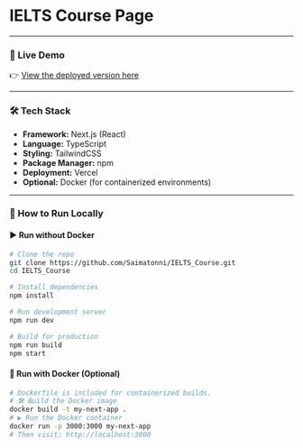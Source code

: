 # IELTS Course Page 

---

### 🔗 Live Demo

👉 [View the deployed version here](https://ielts-course-wheat.vercel.app/)

---

### 🛠️ Tech Stack

- **Framework:** Next.js (React)
- **Language:** TypeScript
- **Styling:** TailwindCSS
- **Package Manager:** npm
- **Deployment:** Vercel
- **Optional:** Docker (for containerized environments)

---

### 🚀 How to Run Locally

#### ▶️ Run without Docker

```bash
# Clone the repo
git clone https://github.com/Saimatonni/IELTS_Course.git
cd IELTS_Course

# Install dependencies
npm install

# Run development server
npm run dev

# Build for production
npm run build
npm start
```
#### 🐳 Run with Docker (Optional)

```bash
# Dockerfile is included for containerized builds.
# 🛠 Build the Docker image
docker build -t my-next-app .
# ▶️ Run the Docker container
docker run -p 3000:3000 my-next-app
# Then visit: http://localhost:3000
```